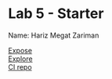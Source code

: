 # Lab 5 - Starter
Name: Hariz Megat Zariman

[Expose](https://hzariman.github.io/Lab5_Starter/expose.html)
<br>
[Explore](https://hzariman.github.io/Lab5_Starter/explore.html)
<br>
[CI repo](https://github.com/hzariman/introduction-to-github)
